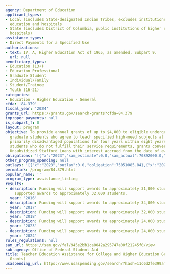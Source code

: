 ```yaml
---
agency: Department of Education
applicant_types:
- Local (includes State-designated Indian Tribes, excludes institutions of higher
  education and hospitals
- State (includes District of Columbia, public institutions of higher education and
  hospitals)
assistance_types:
- Direct Payments for a Specified Use
authorizations:
- text: IV, A, Higher Education Act of 1965, as amended, Subpart 9.
  url: null
beneficiary_types:
- Education (13+)
- Education Professional
- Graduate Student
- Individual/Family
- Student/Trainee
- Youth (16-21)
categories:
- Education - Higher Education - General
cfda: '84.379'
fiscal_year: '2024'
grants_url: https://grants.gov/search-grants?cfda=84.379
improper_payments: null
is_subpart_f: 0
layout: program
objective: To provide annual grants of up to $4,000 to eligible undergraduate and
  graduate students who agree to teach specified high-need subjects at schools serving
  primarily disadvantaged populations for four years within eight years of graduation.  For
  students who do not fulfill their service requirements, grants convert to Direct
  Unsubsidized Stafford Loans with interest accrued from the date of award.
obligations: '[{"x":"2023","sam_estimate":0.0,"sam_actual":70892000.0,"usa_spending_actual":70289504.72},{"x":"2024","sam_estimate":0.0,"sam_actual":71749000.0,"usa_spending_actual":71549788.32},{"x":"2025","sam_estimate":0.0,"sam_actual":72618000.0,"usa_spending_actual":47336647.81}]'
other_program_spending: null
outlays: '[{"x":"2023","outlay":0.0,"obligation":75051085.84},{"x":"2024","outlay":0.0,"obligation":67166995.5},{"x":"2025","outlay":0.0,"obligation":17154701.2}]'
permalink: /program/84.379.html
popular_name: ''
program_type: assistance_listing
results:
- description: Funding will support awards to approximately 31,000 students.  Funding
    supported awards to approximately 32,000 students.
  year: '2016'
- description: Funding will support awards to approximately 34,000 students.
  year: '2017'
- description: Funding will support awards to approximately 32,000 students.
  year: '2018'
- description: Funding will support awards to approximately 24,000 students.
  year: '2023'
- description: Funding will support awards to approximately 24,000 students.
  year: '2024'
rules_regulations: null
sam_url: https://sam.gov/fal/945e2bb1ca0042a295747a00f21245f0/view
sub-agency: Office of Federal Student Aid
title: Teacher Education Assistance for College and Higher Education Grants (TEACH
  Grants)
usaspending_url: https://www.usaspending.gov/search/?hash=11c6d2fe399af4c59b91430bf309fd10
---
```

